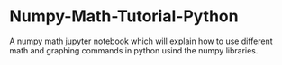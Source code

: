 # Numpy-Math-Tutorial-Python
A numpy math jupyter notebook which will explain how to use different math and graphing commands in python usind the numpy libraries.
